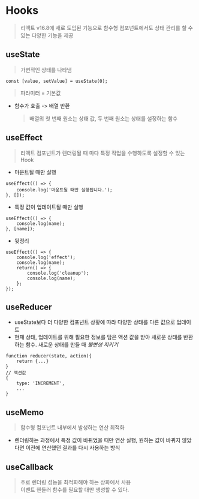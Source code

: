 # Hooks

> 리액트 v16.8에 새로 도입된 기능으로 함수형 컴포넌트에서도 상태 관리를 할 수 있는 다양한 기능을 제공

## useState

> 가변적인 상태를 나타냄

```JS
const [value, setValue] = useState(0);
```

> 파라미터 = 기본값

- 함수가 호출 -> 배열 반환
  > 배열의 첫 번째 원소는 상태 값, 두 번째 원소는 상태를 설정하는 함수

## useEffect

> 리액트 컴포넌트가 렌더링될 때 마다 특정 작업을 수행하도록 설정할 수 있는 Hook

- 마운트될 때만 실행

```JS
useEffect(() => {
    console.log('마운트될 때만 실행됩니다.');
}, []);
```

- 특정 값이 업데이트될 때만 실행

```JS
useEffect(() => {
    console.log(name);
}, [name]);
```

- 뒷정리

```JS
useEffect(() => {
    console.log('effect');
    console.log(name);
    return() => {
        console.log('cleanup');
        console.log(name);
    };
});
```

## useReducer

- useState보다 더 다양한 컴포넌트 상황에 따라 다양한 상태를 다른 값으로 업데이트
- 현재 상태, 업데이트를 위해 필요한 정보를 담은 액션 값을 받아 새로운 상태를 반환하는 함수. 새로운 상태를 만들 때 _불변성 지키기_

```JS
function reducer(state, action){
    return {...}
}
// 액션값
{
    type: 'INCREMENT',
    ...
}
```

## useMemo

> 함수형 컴포넌트 내부에서 발생하는 연산 최적화

- 렌더링하는 과정에서 특정 값이 바뀌었을 때만 연산 실행, 원하는 값이 바뀌지 않았다면 이전에 연산했던 결과를 다시 사용하는 방식

## useCallback

> 주로 렌더링 성능을 최적화해야 하는 상화에서 사용  
> 이벤트 헨들러 함수를 필요할 대만 생성할 수 있다.

